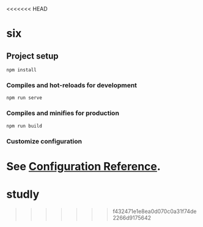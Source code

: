 <<<<<<< HEAD
# six

## Project setup
```
npm install
```

### Compiles and hot-reloads for development
```
npm run serve
```

### Compiles and minifies for production
```
npm run build
```

### Customize configuration
See [Configuration Reference](https://cli.vuejs.org/config/).
=======
# studly
>>>>>>> f432471e1e8ea0d070c0a31f74de2266d9175642

